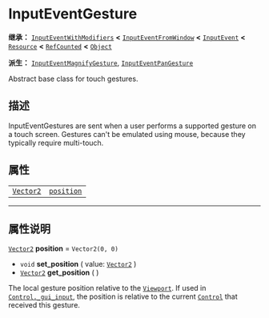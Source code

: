 <!-- ⚠ 请勿编辑本文件 ⚠ -->
<!-- 本文档使用脚本从 WeDot 引擎源码仓库生成。 -->
<!-- 生成脚本：https://github.com/WeDot-Engine/WeDot/tree/4.3/doc/tools/make_md.py； -->
<!-- 原文件：https://github.com/WeDot-Engine/WeDot/tree/4.3/doc/classes/InputEventGesture.xml。 -->

<div id="_class_inputeventgesture"></div>

# InputEventGesture

**继承：** [`InputEventWithModifiers`](class_inputeventwithmodifiers.md) **<** [`InputEventFromWindow`](class_inputeventfromwindow.md) **<** [`InputEvent`](class_inputevent.md) **<** [`Resource`](class_resource.md) **<** [`RefCounted`](class_refcounted.md) **<** [`Object`](class_object.md)

**派生：** [`InputEventMagnifyGesture`](class_inputeventmagnifygesture.md), [`InputEventPanGesture`](class_inputeventpangesture.md)

Abstract base class for touch gestures.

## 描述

InputEventGestures are sent when a user performs a supported gesture on a touch screen. Gestures can't be emulated using mouse, because they typically require multi-touch.

## 属性

|||
|:-:|:--|
| [`Vector2`](class_vector2.md) | [`position`](#class_inputeventgesture_property_position) | ``Vector2(0, 0)`` |

<!-- rst-class:: classref-section-separator -->

---

## 属性说明

<div id="_class_inputeventgesture_property_position"></div>

[`Vector2`](class_vector2.md) **position** = ``Vector2(0, 0)`` <div id="class_inputeventgesture_property_position"></div>

- `void` **set_position** ( value: [`Vector2`](class_vector2.md) )
- [`Vector2`](class_vector2.md) **get_position** ( )

The local gesture position relative to the [`Viewport`](class_viewport.md). If used in [`Control._gui_input`](#class_control_private_method__gui_input), the position is relative to the current [`Control`](class_control.md) that received this gesture.

[^virtual]: 本方法通常需要用户覆盖才能生效。
[^const]: 本方法无副作用，不会修改该实例的任何成员变量。
[^vararg]: 本方法除了能接受在此处描述的参数外，还能够继续接受任意数量的参数。
[^constructor]: 本方法用于构造某个类型。
[^static]: 调用本方法无需实例，可直接使用类名进行调用。
[^operator]: 本方法描述的是使用本类型作为左操作数的有效运算符。
[^bitfield]: 这个值是由下列位标志构成位掩码的整数。
[^void]: 无返回值。
